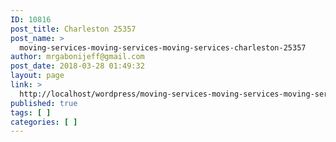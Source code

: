 ```yaml
---
ID: 10816
post_title: Charleston 25357
post_name: >
  moving-services-moving-services-moving-services-charleston-25357
author: mrgabonijeff@gmail.com
post_date: 2018-03-28 01:49:32
layout: page
link: >
  http://localhost/wordpress/moving-services-moving-services-moving-services-charleston-25357/
published: true
tags: [ ]
categories: [ ]
---
```

